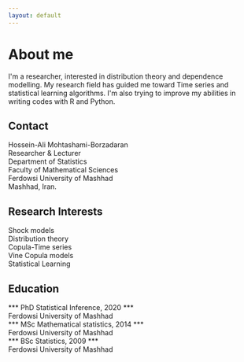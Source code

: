 ```yaml
---
layout: default
---
```


# About me

I'm a researcher, interested in distribution theory and dependence modelling. My research field has guided me toward Time series and statistical learning algorithms. I'm also trying to improve my abilities in writing codes with R and Python.

## Contact

Hossein-Ali Mohtashami-Borzadaran\
Researcher & Lecturer\
Department of Statistics\
Faculty of Mathematical Sciences\
Ferdowsi University of Mashhad\
Mashhad, Iran.


## Research Interests

Shock models\
Distribution theory\
Copula-Time series\
Vine Copula models\
Statistical Learning

## Education

*** PhD Statistical Inference, 2020 *** \
Ferdowsi University of Mashhad\
*** MSc Mathematical statistics, 2014 *** \
Ferdowsi University of Mashhad\
*** BSc Statistics, 2009 *** \
Ferdowsi University of Mashhad

